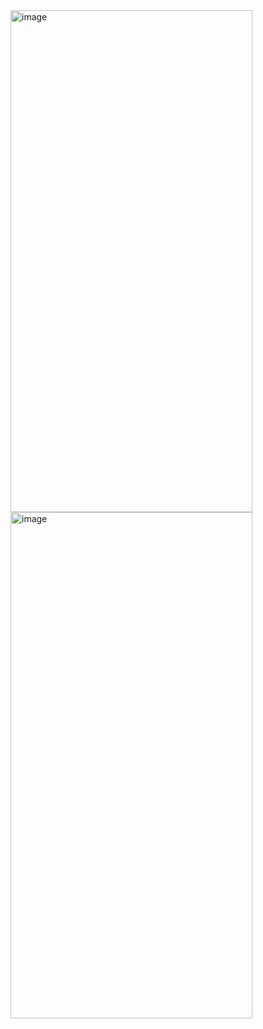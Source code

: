 <img width="387" height="803" alt="image" src="https://github.com/user-attachments/assets/3b69024f-5847-4c32-93a3-b4fcda445dce" />
<img width="387" height="810" alt="image" src="https://github.com/user-attachments/assets/9b1a0f5c-3258-4913-a148-1243d6ca8942" />
